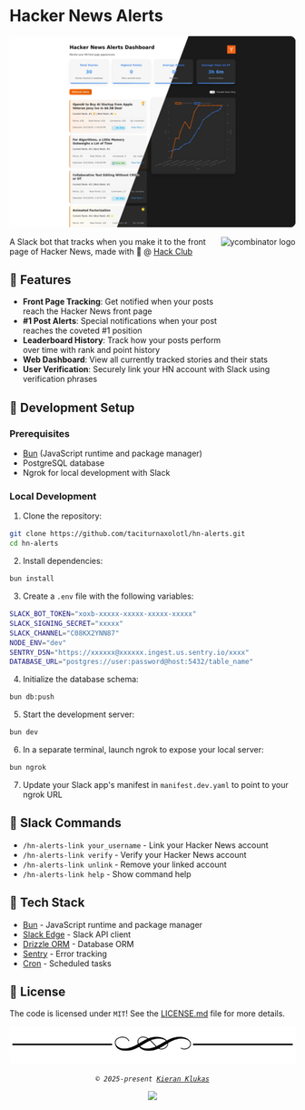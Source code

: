 # Hacker News Alerts

![screenshot of the web dashboard](.github/images/preview.webp)

<img src="https://cachet.dunkirk.sh/emojis/ycombinator/r" height="175" align="right" alt="ycombinator logo">

A Slack bot that tracks when you make it to the front page of Hacker News, made with 💖 @ [Hack Club](https://github.com/hackclub)

## 🚀 Features

- **Front Page Tracking**: Get notified when your posts reach the Hacker News front page
- **#1 Post Alerts**: Special notifications when your post reaches the coveted #1 position
- **Leaderboard History**: Track how your posts perform over time with rank and point history
- **Web Dashboard**: View all currently tracked stories and their stats
- **User Verification**: Securely link your HN account with Slack using verification phrases

## 🚧 Development Setup

### Prerequisites

- [Bun](https://bun.sh/) (JavaScript runtime and package manager)
- PostgreSQL database
- Ngrok for local development with Slack

### Local Development

1. Clone the repository:

```bash
git clone https://github.com/taciturnaxolotl/hn-alerts.git
cd hn-alerts
```

2. Install dependencies:

```bash
bun install
```

3. Create a `.env` file with the following variables:

```bash
SLACK_BOT_TOKEN="xoxb-xxxxx-xxxxx-xxxxx-xxxxx"
SLACK_SIGNING_SECRET="xxxxx"
SLACK_CHANNEL="C08KX2YNN87"
NODE_ENV="dev"
SENTRY_DSN="https://xxxxxx@xxxxxx.ingest.us.sentry.io/xxxx"
DATABASE_URL="postgres://user:password@host:5432/table_name"
```

4. Initialize the database schema:

```bash
bun db:push
```

5. Start the development server:

```bash
bun dev
```

6. In a separate terminal, launch ngrok to expose your local server:

```bash
bun ngrok
```

7. Update your Slack app's manifest in `manifest.dev.yaml` to point to your ngrok URL

## 📱 Slack Commands

- `/hn-alerts-link your_username` - Link your Hacker News account
- `/hn-alerts-link verify` - Verify your Hacker News account
- `/hn-alerts-link unlink` - Remove your linked account
- `/hn-alerts-link help` - Show command help

## 🧰 Tech Stack

- [Bun](https://bun.sh/) - JavaScript runtime and package manager
- [Slack Edge](https://github.com/slack-edge/slack-edge) - Slack API client
- [Drizzle ORM](https://orm.drizzle.team/) - Database ORM
- [Sentry](https://sentry.io/) - Error tracking
- [Cron](https://github.com/kelektiv/node-cron) - Scheduled tasks

## 📜 License

The code is licensed under `MIT`! See the [LICENSE.md](LICENSE.md) file for more details.

<p align="center">
	<img src="https://raw.githubusercontent.com/taciturnaxolotl/carriage/master/.github/images/line-break.svg" />
</p>

<p align="center">
	<i><code>&copy 2025-present <a href="https://github.com/taciturnaxolotl">Kieran Klukas</a></code></i>
</p>

<p align="center">
	<a href="https://github.com/taciturnaxolotl/hn-alerts/blob/master/LICENSE.md"><img src="https://img.shields.io/static/v1.svg?style=for-the-badge&label=License&message=MIT&logoColor=d9e0ee&colorA=363a4f&colorB=b7bdf8"/></a>
</p>

